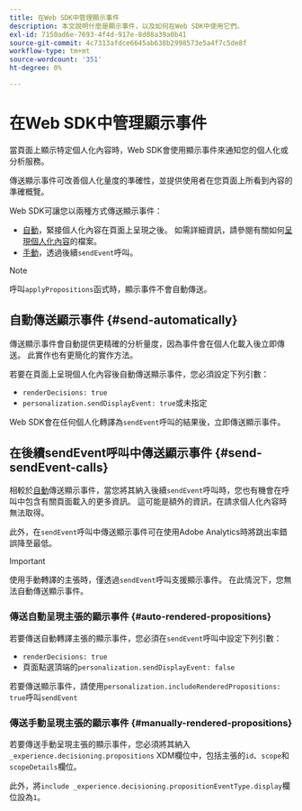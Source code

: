 ```yaml
---
title: 在Web SDK中管理顯示事件
description: 本文說明什麼是顯示事件，以及如何在Web SDK中使用它們。
exl-id: 7150ad6e-7693-4f4d-917e-8d08a39a0b41
source-git-commit: 4c7313afdce6645ab638b2998573e5a4f7c5de8f
workflow-type: tm+mt
source-wordcount: '351'
ht-degree: 0%

---
```


# 在Web SDK中管理顯示事件

當頁面上顯示特定個人化內容時，Web SDK會使用顯示事件來通知您的個人化或分析服務。

傳送顯示事件可改善個人化量度的準確性，並提供使用者在您頁面上所看到內容的準確概覽。

Web SDK可讓您以兩種方式傳送顯示事件：

* [自動](#send-automatically)，緊接個人化內容在頁面上呈現之後。 如需詳細資訊，請參閱有關如何[呈現個人化內容](rendering-personalization-content.md)的檔案。
* [手動](#send-sendEvent-calls)，透過後續`sendEvent`呼叫。

>[!NOTE]
>
>呼叫`applyPropositions`函式時，顯示事件不會自動傳送。

## 自動傳送顯示事件 {#send-automatically}

傳送顯示事件會自動提供更精確的分析量度，因為事件會在個人化載入後立即傳送。 此實作也有更簡化的實作方法。

若要在頁面上呈現個人化內容後自動傳送顯示事件，您必須設定下列引數：

* `renderDecisions: true`
* `personalization.sendDisplayEvent: true`或未指定

Web SDK會在任何個人化轉譯為`sendEvent`呼叫的結果後，立即傳送顯示事件。

## 在後續sendEvent呼叫中傳送顯示事件 {#send-sendEvent-calls}

相較於[自動](#send-automatically)傳送顯示事件，當您將其納入後續`sendEvent`呼叫時，您也有機會在呼叫中包含有關頁面載入的更多資訊。 這可能是額外的資訊，在請求個人化內容時無法取得。

此外，在`sendEvent`呼叫中傳送顯示事件可在使用Adobe Analytics時將跳出率錯誤降至最低。

>[!IMPORTANT]
>
>使用手動轉譯的主張時，僅透過`sendEvent`呼叫支援顯示事件。 在此情況下，您無法自動傳送顯示事件。

### 傳送自動呈現主張的顯示事件 {#auto-rendered-propositions}

若要傳送自動轉譯主張的顯示事件，您必須在`sendEvent`呼叫中設定下列引數：

* `renderDecisions: true`
* 頁面點選頂端的`personalization.sendDisplayEvent: false`

若要傳送顯示事件，請使用`personalization.includeRenderedPropositions: true`呼叫`sendEvent`

### 傳送手動呈現主張的顯示事件 {#manually-rendered-propositions}

若要傳送手動呈現主張的顯示事件，您必須將其納入`_experience.decisioning.propositions` XDM欄位中，包括主張的`id`、`scope`和`scopeDetails`欄位。

此外，將`include _experience.decisioning.propositionEventType.display`欄位設為`1`。
